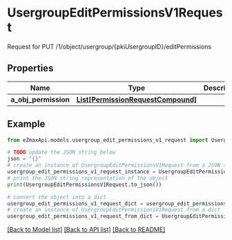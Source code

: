 # UsergroupEditPermissionsV1Request

Request for PUT /1/object/usergroup/{pkiUsergroupID}/editPermissions

## Properties

Name | Type | Description | Notes
------------ | ------------- | ------------- | -------------
**a_obj_permission** | [**List[PermissionRequestCompound]**](PermissionRequest.md) |  | 

## Example

```python
from eZmaxApi.models.usergroup_edit_permissions_v1_request import UsergroupEditPermissionsV1Request

# TODO update the JSON string below
json = "{}"
# create an instance of UsergroupEditPermissionsV1Request from a JSON string
usergroup_edit_permissions_v1_request_instance = UsergroupEditPermissionsV1Request.from_json(json)
# print the JSON string representation of the object
print(UsergroupEditPermissionsV1Request.to_json())

# convert the object into a dict
usergroup_edit_permissions_v1_request_dict = usergroup_edit_permissions_v1_request_instance.to_dict()
# create an instance of UsergroupEditPermissionsV1Request from a dict
usergroup_edit_permissions_v1_request_from_dict = UsergroupEditPermissionsV1Request.from_dict(usergroup_edit_permissions_v1_request_dict)
```
[[Back to Model list]](../README.md#documentation-for-models) [[Back to API list]](../README.md#documentation-for-api-endpoints) [[Back to README]](../README.md)


